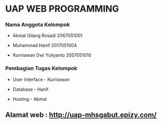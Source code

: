 # UAP WEB PROGRAMMING

### Nama Anggota Kelompok

* Akmal Gilang Rosadi 2067051001

* Muhammad Hanif 2017051004

* Kurniawan Dwi Yuliyanto 2057051010

### Pembagian Tugas Kelompok

* User Interface - Kurniawan

* Database - Hanif

* Hosting - Akmal

## Alamat web : http://uap-mhsgabut.epizy.com/
